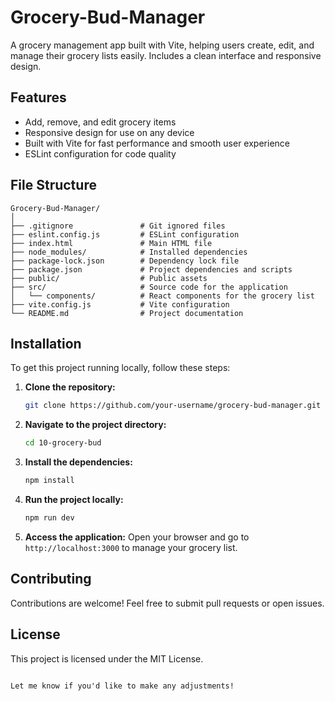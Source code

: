 # Grocery-Bud-Manager
A grocery management app built with Vite, helping users create, edit, and manage their grocery lists easily. Includes a clean interface and responsive design.

## Features
- Add, remove, and edit grocery items
- Responsive design for use on any device
- Built with Vite for fast performance and smooth user experience
- ESLint configuration for code quality

## File Structure

```plaintext
Grocery-Bud-Manager/
│
├── .gitignore               # Git ignored files
├── eslint.config.js         # ESLint configuration
├── index.html               # Main HTML file
├── node_modules/            # Installed dependencies
├── package-lock.json        # Dependency lock file
├── package.json             # Project dependencies and scripts
├── public/                  # Public assets
├── src/                     # Source code for the application
│   └── components/          # React components for the grocery list
├── vite.config.js           # Vite configuration
└── README.md                # Project documentation
```

## Installation

To get this project running locally, follow these steps:

1. **Clone the repository:**

   ```bash
   git clone https://github.com/your-username/grocery-bud-manager.git
   ```

2. **Navigate to the project directory:**

   ```bash
   cd 10-grocery-bud
   ```

3. **Install the dependencies:**

   ```bash
   npm install
   ```

4. **Run the project locally:**

   ```bash
   npm run dev
   ```

5. **Access the application:**
   Open your browser and go to `http://localhost:3000` to manage your grocery list.

## Contributing
Contributions are welcome! Feel free to submit pull requests or open issues.

## License
This project is licensed under the MIT License.
```

Let me know if you'd like to make any adjustments!
